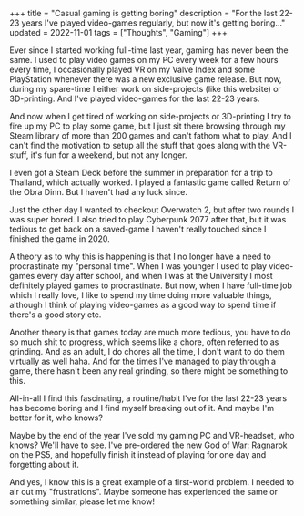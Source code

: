+++
title = "Casual gaming is getting boring"
description = "For the last 22-23 years I've played video-games regularly, but now it's getting boring..."
updated = 2022-11-01
tags = ["Thoughts", "Gaming"] 
+++

Ever since I started working full-time last year, gaming has never been the
same. I used to play video games on my PC every week for a few hours every time,
I occasionally played VR on my Valve Index and some PlayStation whenever there
was a new exclusive game release. But now, during my spare-time I either work on
side-projects (like this website) or 3D-printing. And I've played video-games
for the last 22-23 years.

And now when I get tired of working on side-projects or 3D-printing I try to
fire up my PC to play some game, but I just sit there browsing through my Steam
library of more than 200 games and can't fathom what to play. And I can't find
the motivation to setup all the stuff that goes along with the VR-stuff, it's
fun for a weekend, but not any longer.

I even got a Steam Deck before the summer in preparation for a trip to Thailand,
which actually worked. I played a fantastic game called Return of the Obra Dinn.
But I haven't had any luck since.

Just the other day I wanted to checkout Overwatch 2, but after two rounds I was
super bored. I also tried to play Cyberpunk 2077 after that, but it was tedious
to get back on a saved-game I haven't really touched since I finished the game
in 2020.

A theory as to why this is happening is that I no longer have a need to
procrastinate my "personal time". When I was younger I used to play video-games
every day after school, and when I was at the University I most definitely
played games to procrastinate. But now, when I have full-time job which I really
love, I like to spend my time doing more valuable things, although I think of
playing video-games as a good way to spend time if there's a good story etc.

Another theory is that games today are much more tedious, you have to do so much
shit to progress, which seems like a chore, often referred to as grinding. And
as an adult, I do chores all the time, I don't want to do them virtually as well
haha. And for the times I've managed to play through a game, there hasn't been
any real grinding, so there might be something to this.

All-in-all I find this fascinating, a routine/habit I've for the last 22-23
years has become boring and I find myself breaking out of it. And maybe I'm
better for it, who knows?

Maybe by the end of the year I've sold my gaming PC and VR-headset, who knows?
We'll have to see. I've pre-ordered the new God of War: Ragnarok on the PS5, and
hopefully finish it instead of playing for one day and forgetting about it.

And yes, I know this is a great example of a first-world problem. I needed to
air out my "frustrations". Maybe someone has experienced the same or something
similar, please let me know!
